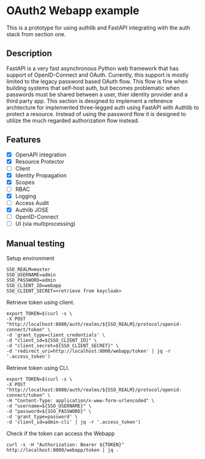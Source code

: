 # OAuth2 Webapp example

This is a prototype for using authlib and FastAPI integrating with the auth stack from section one.

## Description

FastAPI is a very fast asynchronous Python web framework that has support of OpenID-Connect and OAuth. Currently, this support is mostly limited to the legacy password based OAuth flow. This flow is fine when building systems that self-host auth, but becomes problematic when passwords must be shared between a user, thier identity provider and a third party app. This section is designed to implement a reference archtecture for implemented three-legged auth using FastAPI with Authlib to protect a resource. Instead of using the password flow it is designed to utilize the much regarded authorization flow instead.

## Features
- [x] OpenAPI integration
- [x] Resource Protector
- [ ] Client
- [x] Identity Propagation
- [x] Scopes
- [ ] RBAC
- [x] Logging
- [ ] Access Audit
- [x] Authlib JOSE
- [ ] OpenID-Connect
- [ ] UI (via multiprocessing)

## Manual testing

Setup environment
```
SSO_REALM=master
SSO_USERNAME=admin
SSO_PASSWORD=admin
SSO_CLIENT_ID=webapp
SSO_CLIENT_SECRET=<retrieve from keycloak>
```

Retrieve token using client.

```
export TOKEN=$(curl -s \
-X POST "http://localhost:8080/auth/realms/${SSO_REALM}/protocol/openid-connect/token" \
-d 'grant_type=client_credentials' \
-d "client_id=${SSO_CLIENT_ID}" \
-d "client_secret=${SSO_CLIENT_SECRET}" \
-d 'redirect_uri=http://localhost:8000/webapp/token' | jq -r '.access_token')
```

Retrieve token using CLI.
```
export TOKEN=$(curl -s \
-X POST "http://localhost:8080/auth/realms/${SSO_REALM}/protocol/openid-connect/token" \
-H "Content-Type: application/x-www-form-urlencoded" \
-d "username=${SSO_USERNAME}" \
-d "password=${SSO_PASSWORD}" \
-d 'grant_type=password' \
-d 'client_id=admin-cli' | jq -r '.access_token')
```

Check if the token can access the Webapp
```
curl -s -H "Authorization: Bearer ${TOKEN}" http://localhost:8000/webapp/token | jq .
```
